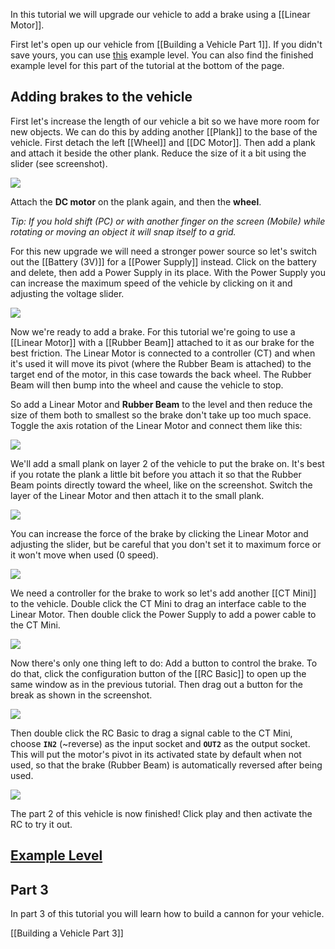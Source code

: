 In this tutorial we will upgrade our vehicle to add a brake using a [[Linear Motor]].

First let's open up our vehicle from [[Building a Vehicle Part 1]]. If you didn't save yours, you can use [this](https://archive.principia-web.se/level/5356) example level. You can also find the finished example level for this part of the tutorial at the bottom of the page.

## Adding brakes to the vehicle
First let's increase the length of our vehicle a bit so we have more room for new objects. We can do this by adding another [[Plank]] to the base of the vehicle. First detach the left [[Wheel]] and [[DC Motor]]. Then add a plank and attach it beside the other plank. Reduce the size of it a bit using the slider (see screenshot).

![](/wiki/images/imgur/JCmSCBF.webp)

Attach the **DC motor** on the plank again, and then the **wheel**.

*Tip: If you hold shift (PC) or with another finger on the screen (Mobile) while rotating or moving an object it will snap itself to a grid.*

For this new upgrade we will need a stronger power source so let's switch out the [[Battery (3V)]] for a [[Power Supply]] instead. Click on the battery and delete, then add a Power Supply in its place. With the Power Supply you can increase the maximum speed of the vehicle by clicking on it and adjusting the voltage slider.

![](/wiki/images/imgur/4UjwSp9.webp)

Now we're ready to add a brake. For this tutorial we're going to use a [[Linear Motor]] with a [[Rubber Beam]] attached to it as our brake for the best friction. The Linear Motor is connected to a controller (CT) and when it's used it will move its pivot (where the Rubber Beam is attached) to the target end of the motor, in this case towards the back wheel. The Rubber Beam will then bump into the wheel and cause the vehicle to stop.

So add a Linear Motor and **Rubber Beam** to the level and then reduce the size of them both to smallest so the brake don't take up too much space. Toggle the axis rotation of the Linear Motor and connect them like this:

![](/wiki/images/imgur/trJmFrL.webp)

We'll add a small plank on layer 2 of the vehicle to put the brake on. It's best if you rotate the plank a little bit before you attach it so that the Rubber Beam points directly toward the wheel, like on the screenshot. Switch the layer of the Linear Motor and then attach it to the small plank.

![](/wiki/images/imgur/GNEku6n.webp)

You can increase the force of the brake by clicking the Linear Motor and adjusting the slider, but be careful that you don't set it to maximum force or it won't move when used (0 speed).

![](/wiki/images/imgur/YYUMVQU.webp)

We need a controller for the brake to work so let's add another [[CT Mini]] to the vehicle. Double click the CT Mini to drag an interface cable to the Linear Motor. Then double click the Power Supply to add a power cable to the CT Mini.

![](/wiki/images/imgur/59Q31uh.webp)

Now there's only one thing left to do: Add a button to control the brake. To do that, click the configuration button of the [[RC Basic]] to open up the same window as in the previous tutorial. Then drag out a button for the break as shown in the screenshot.

![](/wiki/images/imgur/gsxsNvU.webp)

Then double click the RC Basic to drag a signal cable to the CT Mini, choose **`IN2`** (~reverse) as the input socket and **`OUT2`** as the output socket. This will put the motor's pivot in its activated state by default when not used, so that the brake (Rubber Beam) is automatically reversed after being used.

![](/wiki/images/imgur/QyUz784.webp)

The part 2 of this vehicle is now finished! Click play and then activate the RC to try it out.

## [Example Level](https://archive.principia-web.se/level/5383)

## Part 3
In part 3 of this tutorial you will learn how to build a cannon for your vehicle.

[[Building a Vehicle Part 3]]

